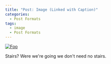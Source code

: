 ```yaml
---
title: "Post: Image (Linked with Caption)"
categories:
  - Post Formats
tags:
  - image
  - Post Formats
---
```



[![Foo](https://farm5.staticflickr.com/4134/4940462712_7c28420b27_b.jpg)](https://flic.kr/p/8wzarA)



Stairs? Were we're going we don't need no stairs.


<figure>
  
  <figcaption></figcaption>
</figure>